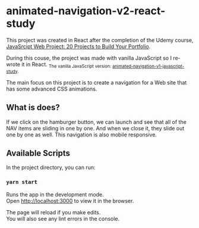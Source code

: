 # animated-navigation-v2-react-study

This project was created in React after the completion of the Udemy course, [JavaSrcipt Web Project: 20 Projects to Build Your Portfolio](https://www.udemy.com/course/javascript-web-projects-to-build-your-portfolio-resume/).

During this couse, the project was made with vanilla JavaScript so I re-wrote it in React.
<sub>The vanilla JavaScript version: [animated-navigation-v1-javascript-study](https://github.com/Pyon18Pyon/animated-navigation-v1-javascript-study).</sub>

The main focus on this project is to create a navigation for a Web site that has some advanced CSS animations.

## What is does?

If we click on the hamburger button, we can launch and see that all of the NAV items are sliding in one by one. And when we close it, they slide out one by one as well.
This navigation is also mobile responsive. 

## Available Scripts

In the project directory, you can run:

### `yarn start`

Runs the app in the development mode.\
Open [http://localhost:3000](http://localhost:3000) to view it in the browser.

The page will reload if you make edits.\
You will also see any lint errors in the console.
